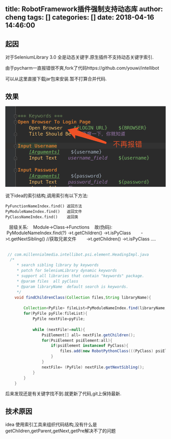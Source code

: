 title: RobotFramework插件强制支持动态库
author: cheng
tags: []
categories: []
date: 2018-04-16 14:46:00
---
## 起因
对于SeleniumLibrary 3.0 全是动态关键字.原生插件不支持动态关键字索引.

由于pycharm一直报错很不爽,fork了代码https://github.com/youwi/intellibot

可以从这里直接下载jar包来安装.暂不打算合并代码.

## 效果
![upload successful](/images/pasted-2.png)

说下idea的索引结构,调用索引有以下方法:

	PyFunctionNameIndex.find() 返回方法
	PyModuleNameIndex.find()   返回文件
	PyClassNameIndex.find()    返回类
    层级关系:
    Module->Class->Functions
    故(伪码):
    PyModuleNameIndex.find(?)
    	->t.getChildren()
        ->t.isPyClass
        ->t.getNextSibling()  //获取兄弟文件
        ->t.getChildren() 
        ->t.isPyClass
        ....

```java

 // com.millennialmedia.intellibot.psi.element.HeadingImpl.java
  /* 
     * search sibling library by keywords
     * patch for SeleniumLibrary dynamic keywords
     * support all libraries that contain "keywords" package.
     * @param files  all pyClass
     * @param libraryName  default search is keywords.
     */
    void findChildrenClass(Collection files,String libraryName){

        Collection<PyFile> fileList=PyModuleNameIndex.find(libraryName,getProject(),true);
        for(PyFile pyFile:fileList){
            PyFile nextFile=pyFile;

            while (nextFile!=null){
                PsiElement[] all= nextFile.getChildren();
                for(PsiElement psiElement:all){
                    if(psiElement instanceof PyClass){
                        files.add(new RobotPythonClass(((PyClass) psiElement).getName(), (PyClass) psiElement, ImportType.LIBRARY));
                    }
                }
                nextFile= (PyFile) nextFile.getNextSibling();
            }
        }
    }

```
 后来发现还是有关键字找不到.就更新了代码,git上保持最新.
## 技术原因
idea 使用索引工具来组织代码结构,没有什么是 getChildren,getParent,getNext,getPre解决不了的问题
